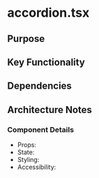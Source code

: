 # accordion.tsx

## Purpose

## Key Functionality

## Dependencies

## Architecture Notes

### Component Details
- Props: 
- State: 
- Styling: 
- Accessibility: 
